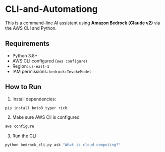# CLI-and-Automationg

This is a command-line AI assistant using **Amazon Bedrock (Claude v2)** via the AWS CLI and Python.

## Requirements

- Python 3.8+
- AWS CLI configured (`aws configure`)
- Region: `us-east-1`
- IAM permissions: `bedrock:InvokeModel`

## How to Run

1. Install dependencies:
```bash
pip install boto3 typer rich
```

2. Make sure AWS ClI is configured
```bash
aws configure
```

3. Run the CLI:
```bash
python bedrock_cli.py ask "What is cloud computing?"
```

